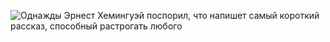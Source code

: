 ![Однажды Эрнест Хемингуэй поспорил, что напишет самый короткий рассказ, способный растрогать любого](https://pikabu.ru/story/tak_stanovyatsya_java_script_programmistami_7561978)
